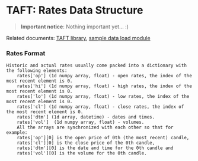 TAFT: Rates Data Structure  
==========================
    
> **Important notice**:
> Nothing important yet... :)   

Related documents: [TAFT library](README.md), [sample data load module](data.md)   

### Rates Format ###

	Historic and actual rates usually come packed into a dictionary with the following elements:
		rates['op'] (1d numpy array, float) - open rates, the index of the most recent element is 0.
		rates['hi'] (1d numpy array, float) - high rates, the index of the most recent element is 0.
		rates['lo'] (1d numpy array, float) - low rates, the index of the most recent element is 0.
		rates['cl'] (1d numpy array, float) - close rates, the index of the most recent element is 0.
		rates['dtm'] (1d array, datetime) - dates and times. 
		rates['vol']  (1d numpy array, float) - volumes.
		All the arrays are synchronized with each other so that for example:
		rates['op'][0] is the open price of 0th (the most recent) candle, 
		rates['cl'][0] is the close price of the 0th candle,
		rates['dtm'][0] is the date and time for the 0th candle and
		rates['vol'][0] is the volume for the 0th candle.

